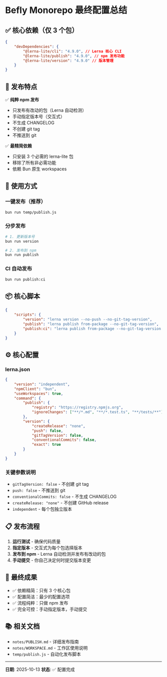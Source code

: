 # Befly Monorepo 最终配置总结

## ✅ 核心依赖（仅 3 个包）

```json
{
    "devDependencies": {
        "@lerna-lite/cli": "4.9.0", // Lerna 核心 CLI
        "@lerna-lite/publish": "4.9.0", // npm 发布功能
        "@lerna-lite/version": "4.9.0" // 版本管理
    }
}
```

## 🎯 发布特点

✅ **纯粹 npm 发布**

-   只发布有改动的包（Lerna 自动检测）
-   手动指定版本号（交互式）
-   不生成 CHANGELOG
-   不创建 git tag
-   不推送到 git

✅ **最精简依赖**

-   只安装 3 个必需的 lerna-lite 包
-   移除了所有非必需功能
-   依赖 Bun 原生 workspaces

## 🚀 使用方式

### 一键发布（推荐）

```bash
bun run temp/publish.js
```

### 分步发布

```bash
# 1. 更新版本号
bun run version

# 2. 发布到 npm
bun run publish
```

### CI 自动发布

```bash
bun run publish:ci
```

## 📦 核心脚本

```json
{
    "scripts": {
        "version": "lerna version --no-push --no-git-tag-version",
        "publish": "lerna publish from-package --no-git-tag-version",
        "publish:ci": "lerna publish from-package --no-git-tag-version --yes"
    }
}
```

## ⚙️ 核心配置

### lerna.json

```json
{
    "version": "independent",
    "npmClient": "bun",
    "useWorkspaces": true,
    "command": {
        "publish": {
            "registry": "https://registry.npmjs.org",
            "ignoreChanges": ["**/*.md", "**/*.test.ts", "**/tests/**"]
        },
        "version": {
            "createRelease": "none",
            "push": false,
            "gitTagVersion": false,
            "conventionalCommits": false,
            "exact": true
        }
    }
}
```

### 关键参数说明

-   `gitTagVersion: false` - 不创建 git tag
-   `push: false` - 不推送到 git
-   `conventionalCommits: false` - 不生成 CHANGELOG
-   `createRelease: "none"` - 不创建 GitHub release
-   `independent` - 每个包独立版本

## 📋 发布流程

1. **运行测试** - 确保代码质量
2. **指定版本** - 交互式为每个包选择版本
3. **发布到 npm** - Lerna 自动检测并发布有改动的包
4. **手动提交** - 你自己决定何时提交版本变更

## 🎉 最终成果

-   ✅ 依赖精简：只有 3 个核心包
-   ✅ 配置简洁：最少的配置选项
-   ✅ 流程纯粹：只做 npm 发布
-   ✅ 完全可控：手动指定版本，手动提交

## 📚 相关文档

-   `notes/PUBLISH.md` - 详细发布指南
-   `notes/WORKSPACE.md` - 工作区使用说明
-   `temp/publish.js` - 自动化发布脚本

---

**日期**: 2025-10-13
**状态**: ✅ 配置完成
